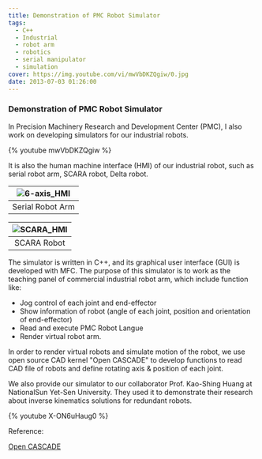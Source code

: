 ```yaml
---
title: Demonstration of PMC Robot Simulator
tags:
  - C++
  - Industrial
  - robot arm
  - robotics
  - serial manipulator
  - simulation
cover: https://img.youtube.com/vi/mwVbDKZQgiw/0.jpg
date: 2013-07-03 01:26:00
---
```


### Demonstration of PMC Robot Simulator

In Precision Machinery Research and Development Center (PMC), I also work on developing simulators for our industrial robots.

{% youtube mwVbDKZQgiw %}



It is also the human machine interface (HMI) of our industrial robot, such as serial robot arm, SCARA robot, Delta robot. 



| ![6-axis_HMI](https://1.bp.blogspot.com/-8OVRNBd76mU/VJXH0ZaGgvI/AAAAAAAACls/GlYQwwgJydM/s1600/6AXIS_HMI.jpg) |
| :----------------------------------------------------------: |
|                       Serial Robot Arm                       |

| ![SCARA_HMI](https://1.bp.blogspot.com/-XTYXIlNUycc/VJXIZoWbk8I/AAAAAAAACl0/eBNyimIJrX8/s1600/SCARA_HMI.jpg) |
| :----------------------------------------------------------: |
|                         SCARA Robot                          |

The simulator is written in C++, and its graphical user interface (GUI) is developed with MFC. The purpose of this simulator is to work as the teaching panel of commercial industrial robot arm, which include function like: 

- Jog control of each joint and end-effector
- Show information of robot (angle of each joint, position and orientation of end-effector)
- Read and execute PMC Robot Langue
- Render virtual robot arm. 

In order to render virtual robots and simulate motion of the robot, we use open source CAD kernel "Open CASCADE" to develop functions to read CAD file of robots and define rotating axis & position of each joint.



We also provide our simulator to our collaborator Prof. Kao-Shing Huang at NationalSun Yet-Sen University. They used it to demonstrate their research about inverse kinematics solutions for redundant robots.

{% youtube X-ON6uHaug0 %}



Reference:

[Open CASCADE](http://www.opencascade.org/)

<!-- more -->
